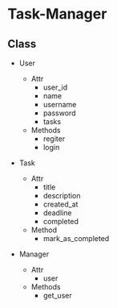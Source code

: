 # Task-Manager

## Class

- User
    - Attr
        - user_id
        - name
        - username
        - password
        - tasks
    - Methods
        - regiter
        - login
    
- Task
    - Attr
        - title
        - description
        - created_at
        - deadline
        - completed
    - Method
        - mark_as_completed

- Manager
    - Attr
        - user
    - Methods
        - get_user
